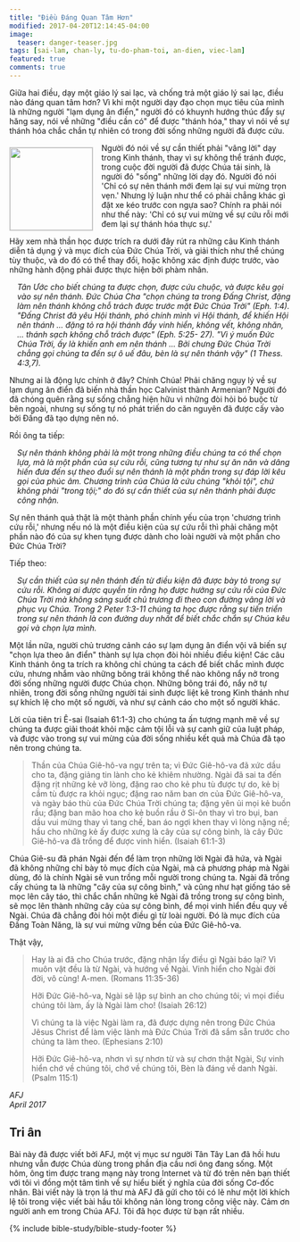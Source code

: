 ```yaml
---
title: "Điều Đáng Quan Tâm Hơn"
modified: 2017-04-20T12:14:45-04:00
image: 
  teaser: danger-teaser.jpg
tags: [sai-lam, chan-ly, tu-do-pham-toi, an-dien, viec-lam]
featured: true
comments: true
---
```


<!-- {% include toc.html %} -->

Giữa hai điều, dạy một giáo lý sai lạc, và chống trả một giáo lý sai lạc, điều nào đáng quan tâm hơn? Vì khi một người dạy đạo chọn mục tiêu của mình là những người "lạm dụng ân điển," người đó có khuynh hướng thúc đẩy sự hăng say, nói về những "điều cần có" để được "thánh hóa," thay vì nói về sự thánh hóa chắc chắn tự nhiên có trong đời sống những người đã được cứu.

<img alt src="{{ site.url }}/assets/images/danger-teaser.jpg" style="border: 1px solid #cccccc; margin: 7px 15px 0px 0px; max-width: 100%; height: 148px; padding: 0px; float: left;">
Người đó nói về sự cần thiết phải "vâng lời" dạy trong Kinh thánh, thay vì sự không thể tránh được, trong cuộc đời người đã được Chúa tái sinh, là người đó "sống" những lời dạy đó.  Người đó nói 'Chỉ có sự nên thánh mới đem lại sự vui mừng trọn vẹn.'  Nhưng lý luận như thể có phải chẳng khác gì đặt xe kéo trước con ngựa sao?  Chính ra phải nói như thế này:  'Chỉ có sự vui mừng về sự cứu rỗi mới đem lại sự thánh hóa thực sự.'

Hãy xem nhà thần học được trích ra dưới đây rút ra những câu Kinh thánh diễn tả dụng ý và mục đích của Đức Chúa Trời, và giải thích như thể chúng tùy thuộc, và do đó có thể thay đổi, hoặc không xác định được trước, vào những hành động phải được thực hiện bởi phàm nhân. 
 
<p style="padding-left: 1em;"><em>Tân Ước cho biết chúng ta được chọn, được cứu chuộc, và được kêu gọi vào sự nên thánh.  Đức Chúa Cha "chọn chúng ta trong Đấng Christ, đặng làm nên thánh không chỗ trách được trước mặt Đức Chúa Trời" (Eph. 1:4). "Đấng Christ đã yêu Hội thánh, phó chính mình vì Hội thánh, để khiến Hội nên thánh ... đặng tỏ ra hội thánh đầy vinh hiển, không vết, không nhăn, ... thánh sạch không chỗ trách được" (Eph. 5:25- 27). "Vì ý muốn Đức Chúa Trời, ấy là khiến anh em nên thánh ... Bởi chưng Đức Chúa Trời chẳng gọi chúng ta đến sự ô uế đâu, bèn là sự nên thánh vậy" (1 Thess. 4:3,7).</em></p>
 
Nhưng ai là động lực chính ở đây?  Chính Chúa!  Phải chăng ngụy lý về sự lạm dụng ân điển đã biến nhà thần học Calvinist thành Armenian? Người đó đã chóng quên rằng sự sống chẳng hiện hữu vì những đòi hỏi bó buộc từ bên ngoài, nhưng sự sống tự nó phát triến do căn nguyên đã được cấy vào bởi Đấng đã tạo dựng nên nó.

Rồi ông ta tiếp:

<p style="padding-left: 1em;"><em>Sự nên thánh không phải là một trong những điều chúng ta có thể chọn lựa, mà là một phần của sự cứu rỗi, cũng tương tự như sự ăn năn và dâng hiến đưa đến sự theo đuổi sự nên thánh là một phần trong sự đáp lời kêu gọi của phúc âm. Chương trình của Chúa là cứu chúng "khỏi tội", chứ không phải "trong tội;"  do đó sự cần thiết của sự nên thánh phải được công nhận.</em></p>
 
Sự nên thánh quả thật là một thành phần chính yếu của trọn 'chương trình cứu rỗi,' nhưng nếu nó là một điều kiện của sự cứu rỗi thì phải chăng một phần nào đó của sự khen tụng được dành cho loài người và một phần cho Đức Chúa Trời?
 
Tiếp theo:
 
<p style="padding-left: 1em;"><em>Sự cần thiết của sự nên thánh đến từ điều kiện đã được bày tỏ trong sự cứu rỗi. Không ai được quyền tin rằng họ được hưởng sự cứu rỗi của Đức Chúa Trời mà không sáng suốt chủ trương đi theo con đường vâng lời và phục vụ Chúa. Trong 2 Peter 1:3-11 chúng ta học được rằng sự tiến triển trong sự nên thánh là con đường duy nhất để biết chắc chắn sự Chúa kêu gọi và chọn lựa mình.</em></p>
 
Một lần nữa, người chủ trương cảnh cáo sự lạm dụng ân điển vội vã biến sự "chọn lựa theo ân điển" thành sự lựa chọn đòi hỏi nhiều điều kiện!  Các câu Kinh thánh ông ta trích ra không chỉ chúng ta cách để biết chắc mình được cứu, nhưng nhắm vào những bông trái không thể nào không nẩy nở trong đời sống những người được Chúa chọn. Những bông trái đó, nẩy nở tự nhiên, trong đời sống những người tái sinh được liệt kê trong Kinh thánh như sự khích lệ cho một số người, và như sự cảnh cáo cho một số người khác.
 
Lời của tiên tri Ê-sai (Isaiah 61:1-3) cho chúng ta ấn tượng mạnh mẽ về sự chúng ta được giải thoát khỏi mặc cảm tội lỗi và sự canh giữ của luật pháp, và được vào trong sự vui mừng của đời sống nhiều kết quả mà Chúa đã tạo nên trong chúng ta.
 
> Thần của Chúa Giê-hô-va ngự trên ta; vì Đức Giê-hô-va đã xức dầu cho ta, đặng giảng tin lành cho kẻ khiêm nhường. Ngài đã sai ta đến đặng rịt những kẻ vỡ lòng, đặng rao cho kẻ phu tù được tự do, kẻ bị cầm tù được ra khỏi ngục; đặng rao năm ban ơn của Đức Giê-hô-va, và ngày báo thù của Đức Chúa Trời chúng ta; đặng yên ủi mọi kẻ buồn rầu; đặng ban mão hoa cho kẻ buồn rầu ở Si-ôn thay vì tro bụi, ban dầu vui mừng thay vì tang chế, ban áo ngợi khen thay vì lòng nặng nề; hầu cho những kẻ ấy được xưng là cây của sự công bình, là cây Đức Giê-hô-va đã trồng để được vinh hiển. (Isaiah 61:1-3)
 
Chúa Giê-su đã phán Ngài đến để làm trọn những lời Ngài đã hứa, và Ngài đã không những chỉ bày tỏ mục đích của Ngài, mà cả phương pháp mà Ngài dùng, đó là chính Ngài sẽ vun trồng mỗi người trong chúng ta. Ngài đã trồng cấy chúng ta là những "cây của sự công bình," và cũng như hạt giống táo sẽ mọc lên cây táo, thì chắc chắn những kẻ Ngài đã trồng trong sự công bình, sẽ mọc lên thành những cây của sự công bình, để mọi vinh hiển đều quy về Ngài. Chúa đã chẳng đòi hỏi một điều gì từ loài người. Đó là mục đích của Đấng Toàn Năng, là sự vui mừng vững bền của Đức Giê-hô-va.
 
Thật vậy,
 
> Hay là ai đã cho Chúa trước, đặng nhận lấy điều gì Ngài báo lại? Vì muôn vật đều là từ Ngài, và hướng về Ngài. Vinh hiển cho Ngài đời đời, vô cùng! A-men. (Romans 11:35-36)
> 
> Hỡi Đức Giê-hô-va, Ngài sẽ lập sự bình an cho chúng tôi; vì mọi điều chúng tôi làm, ấy là Ngài làm cho! (Isaiah 26:12)
> 
> Vì chúng ta là việc Ngài làm ra, đã được dựng nên trong Đức Chúa Jêsus Christ để làm việc lành mà Đức Chúa Trời đã sắm sẵn trước cho chúng ta làm theo. (Ephesians 2:10)
> 
> Hỡi Đức Giê-hô-va, nhơn vì sự nhơn từ và sự chơn thật Ngài, Sự vinh hiển chớ về chúng tôi, chớ về chúng tôi, Bèn là đáng về danh Ngài. (Psalm 115:1)
 
<em>AFJ<br />
April 2017</em>

## Tri ân

Bài này đã được viết bởi AFJ, một vị mục sư người Tân Tây Lan đã hồi hưu nhưng vẫn được Chúa dùng trong phần địa cầu nơi ông đang sống. Một hôm, ông tìm được trang mạng này trong Internet và từ đó trên nên bạn thiết với tôi vì đồng một tâm tình về sự hiểu biết ý nghĩa của đời sống Cơ-đốc nhân. Bài viết này là trọn lá thư mà AFJ đã gứi cho tôi có lẽ như một lời khích lệ tôi trong việc viết bài hầu tôi không nản lòng trong công việc này. Cảm ơn người anh em trong Chúa AFJ. Tôi đã học được từ bạn rất nhiều.

{% include bible-study/bible-study-footer %}
